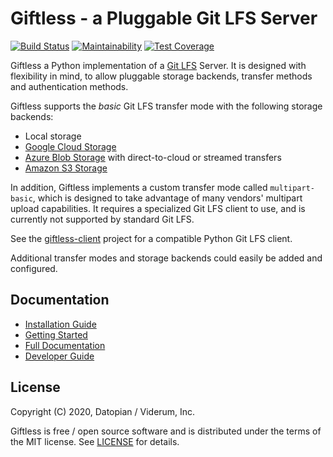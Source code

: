 Giftless - a Pluggable Git LFS Server
=====================================

[![Build Status](https://travis-ci.org/datopian/giftless.svg?branch=master)](https://travis-ci.org/datopian/giftless)
[![Maintainability](https://api.codeclimate.com/v1/badges/58f05c5b5842c8bbbdbb/maintainability)](https://codeclimate.com/github/datopian/giftless/maintainability)
[![Test Coverage](https://api.codeclimate.com/v1/badges/58f05c5b5842c8bbbdbb/test_coverage)](https://codeclimate.com/github/datopian/giftless/test_coverage)

Giftless a Python implementation of a [Git LFS][1] Server. It is designed
with flexibility in mind, to allow pluggable storage backends, transfer
methods and authentication methods.

Giftless supports the *basic* Git LFS transfer mode with the following
storage backends:

* Local storage
* [Google Cloud Storage](https://cloud.google.com/storage)
* [Azure Blob Storage](https://azure.microsoft.com/en-us/services/storage/blobs/)
  with direct-to-cloud or streamed transfers
* [Amazon S3 Storage](https://aws.amazon.com/s3/)

In addition, Giftless implements a custom transfer mode called `multipart-basic`,
which is designed to take advantage of many vendors' multipart upload
capabilities. It requires a specialized Git LFS client to use, and is currently
not supported by standard Git LFS.

See the [giftless-client](https://github.com/datopian/giftless-client) project
for a compatible Python Git LFS client.

Additional transfer modes and storage backends could easily be added and
configured.

[1]: https://git-lfs.github.com/

Documentation
-------------
* [Installation Guide](https://giftless.datopian.com/en/latest/installation.html)
* [Getting Started](https://giftless.datopian.com/en/latest/quickstart.html)
* [Full Documentation](https://giftless.datopian.com/en/latest/)
* [Developer Guide](https://giftless.datopian.com/en/latest/development.html)

License
-------
Copyright (C) 2020, Datopian / Viderum, Inc.

Giftless is free / open source software and is distributed under the terms of
the MIT license. See [LICENSE](LICENSE) for details.
